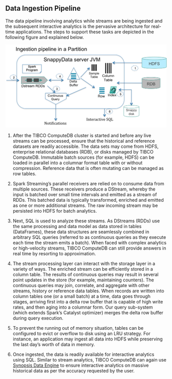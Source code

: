 ## Data Ingestion Pipeline
The data pipeline involving analytics while streams are being ingested and the subsequent interactive analytics is the pervasive architecture for real-time applications. The steps to support these tasks are depicted in the following figure and explained below.

![Data Ingestion Pipeline](../DataIngestionPipeline.png)

1. After the TIBCO ComputeDB cluster is started and before any live streams can be processed, ensure that the historical and reference datasets are readily accessible. The data sets may come from HDFS, enterprise relational databases (RDB), or disks managed by TIBCO ComputeDB. Immutable batch sources (for example, HDFS) can be loaded in parallel into a columnar format table with or without compression. Reference data that is often mutating can be managed as row tables.

1. Spark Streaming’s parallel receivers are relied on to consume data from multiple sources. These receivers produce a DStream, whereby the input is batched over small time intervals and emitted as a stream of RDDs. This batched data is typically transformed, enriched and emitted as one or more additional streams. The raw incoming stream may be persisted into HDFS for batch analytics.

2. Next, SQL is used to analyze these streams. As DStreams (RDDs) use the same processing and data model as data stored in tables (DataFrames), these data structures are seamlessly combined in arbitrary SQL queries (referred to as continuous queries as they execute each time the stream emits a batch). When faced with complex analytics or high-velocity streams, TIBCO ComputeDB can still provide answers in real time by resorting to approximation.

3. The stream processing layer can interact with the storage layer in a variety of ways. The enriched stream can be efficiently stored in a column table. The results of continuous queries may result in several point updates in the store (for example, maintaining counters). The continuous queries may join, correlate, and aggregate with other streams, history or reference data tables. When records are written into column tables one (or a small batch) at a time, data goes through stages, arriving first into a delta row buffer that is capable of high write rates, and then aging into a columnar form. Our query sub-system (which extends Spark’s Catalyst optimizer) merges the delta row buffer during query execution.

4. To prevent the running out of memory situation, tables can be configured to evict or overflow to disk using an LRU strategy. For instance, an application may ingest all data into HDFS while preserving the last day’s worth of data in memory.

5. Once ingested, the data is readily available for interactive analytics using SQL. Similar to stream analytics, TIBCO ComputeDB can again use [Synopsis Data Engine](/aqp.md) to ensure interactive analytics on massive historical data as per the accuracy requested by the user.

